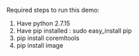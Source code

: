 
Required steps to run this demo:

1. Have python 2.7.15
2. Have pip installed : sudo easy_install pip
3. pip install coremltools
4. pip install image
